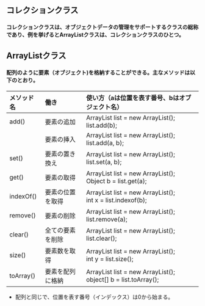 ## コレクションクラス
#### コレクションクラスは、オブジェクトデータの管理をサポートするクラスの総称であり、例を挙げるとArrayListクラスは、コレクションクラスのひとつ。

## ArrayListクラス
#### 配列のように要素（オブジェクト)を格納することができる。主なメソッドは以下のとおり。

|メソッド名|働き|使い方（aは位置を表す番号、bはオブジェクト名）|
|:--|:--|:--|
|add()|要素の追加|ArrayList list = new ArrayList(); <br> list.add(b);|
||要素の挿入|ArrayList list = new ArrayList(); <br> list.add(a, b);|
|set()|要素の置き換え|ArrayList list = new ArrayList(); <br> list.set(a, b);|
|get()|要素の取得|ArrayList list = new ArrayList(); <br> Object b = list.get(a);|
|indexOf()|要素の位置を取得|ArrayList list = new ArrayList(); <br> int x = list.indexof(b);|
|remove()|要素の削除|ArrayList list = new ArrayList(); <br> list.remove(a);|
|clear()|全ての要素を削除|ArrayList list = new ArrayList(); <br> list.clear();|
|size()|要素数を取得|ArrayList list = new ArrayList(); <br> int y = list.size();|
|toArray()|要素を配列に格納|ArrayList list = new ArrayList(); <br> object[] b = list.toArray();|
- 配列と同じで、位置を表す番号（インデックス）は0から始まる。
